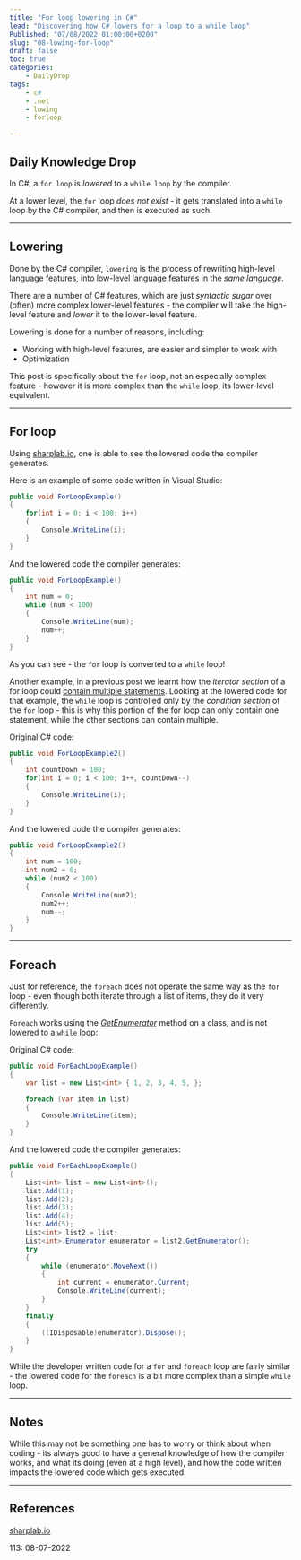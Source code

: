 ```yaml
---
title: "For loop lowering in C#"
lead: "Discovering how C# lowers for a loop to a while loop"
Published: "07/08/2022 01:00:00+0200"
slug: "08-lowing-for-loop"
draft: false
toc: true
categories:
    - DailyDrop
tags:
    - c#
    - .net
    - lowing
    - forloop

---
```


## Daily Knowledge Drop

In C#, a `for loop` is _lowered_ to a `while loop` by the compiler.  

At a lower level, the `for` loop _does not exist_ - it gets translated into a `while` loop by the C# compiler, and then is executed as such.

---

## Lowering

Done by the C# compiler, `lowering` is the process of rewriting high-level language features, into low-level language features in the _same language_.  

There are a number of C# features, which are just _syntactic sugar_ over (often) more complex lower-level features - the compiler will take the high-level feature and _lower_ it to the lower-level feature. 

Lowering is done for a number of reasons, including:
- Working with high-level features, are easier and simpler to work with 
- Optimization

This post is specifically about the `for` loop, not an especially complex feature - however it is more complex than the `while` loop, its lower-level equivalent.

---

## For loop

Using [sharplab.io](https://sharplab.io), one is able to see the lowered code the compiler generates.

Here is an example of some code written in Visual Studio:

``` csharp
public void ForLoopExample() 
{
    for(int i = 0; i < 100; i++)
    {
        Console.WriteLine(i);
    }
}
```

And the lowered code the compiler generates:

``` csharp
public void ForLoopExample()
{
    int num = 0;
    while (num < 100)
    {
        Console.WriteLine(num);
        num++;
    }
}
```

As you can see - the `for` loop is converted to a `while` loop!

Another example, in a previous post we learnt how the _iterator section_ of a for loop could [contain multiple statements](../../06/30-for-multi-operations/). Looking at the lowered code for that example, the `while` loop is controlled only by the _condition section_ of the `for` loop - this is why this portion of the for loop can only contain one statement, while the other sections can contain multiple.

Original C# code:

``` csharp
public void ForLoopExample2() 
{
    int countDown = 100;
    for(int i = 0; i < 100; i++, countDown--)
    {
        Console.WriteLine(i);
    }
}
```

And the lowered code the compiler generates:

``` csharp
public void ForLoopExample2()
{
    int num = 100;
    int num2 = 0;
    while (num2 < 100)
    {
        Console.WriteLine(num2);
        num2++;
        num--;
    }
}
```

---

## Foreach

Just for reference, the `foreach` does not operate the same way as the `for` loop - even though both iterate through a list of items, they do it very differently.

`Foreach` works using the _[GetEnumerator](../../03/03-getenumerator/)_ method on a class, and is not lowered to a `while` loop:

Original C# code:

``` csharp
public void ForEachLoopExample() 
{
    var list = new List<int> { 1, 2, 3, 4, 5, };

    foreach (var item in list)
    {
        Console.WriteLine(item);
    }
}
```

And the lowered code the compiler generates:

``` csharp
public void ForEachLoopExample()
{
    List<int> list = new List<int>();
    list.Add(1);
    list.Add(2);
    list.Add(3);
    list.Add(4);
    list.Add(5);
    List<int> list2 = list;
    List<int>.Enumerator enumerator = list2.GetEnumerator();
    try
    {
        while (enumerator.MoveNext())
        {
            int current = enumerator.Current;
            Console.WriteLine(current);
        }
    }
    finally
    {
        ((IDisposable)enumerator).Dispose();
    }
}
```

While the developer written code for a `for` and `foreach` loop are fairly similar - the lowered code for the `foreach` is a bit more complex than a simple `while` loop.

---

## Notes

While this may not be something one has to worry or think about when coding - its always good to have a general knowledge of how the compiler works, and what its doing (even at a high level), and how the code written impacts the lowered code which gets executed.

---

## References

[sharplab.io](https://sharplab.io/)   

<?# DailyDrop ?>113: 08-07-2022<?#/ DailyDrop ?>
